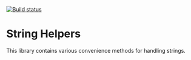 [![Build status](https://ci.appveyor.com/api/projects/status/h52fhf02jusxj9n8?svg=true)](https://ci.appveyor.com/project/OBeautifulCode/obeautifulcode-libs-string)

String Helpers
==============
This library contains various convenience methods for handling strings.